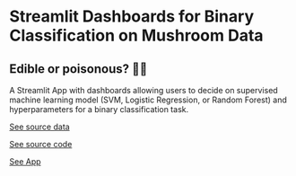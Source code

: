 # Streamlit Dashboards for Binary Classification on Mushroom Data

## Edible or poisonous? 🍄🍴

A Streamlit App with dashboards allowing users to decide on supervised machine learning model (SVM, Logistic Regression, or Random Forest) and hyperparameters for a binary classification task.

[See source data](https://archive.ics.uci.edu/ml/datasets/Mushroom)

[See source code]()

[See App]()
